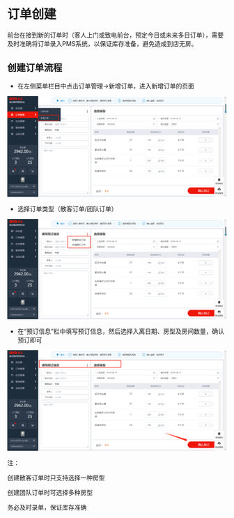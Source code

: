 # 订单创建

前台在接到新的订单时（客人上门或致电前台，预定今日或未来多日订单），需要及时准确将订单录入PMS系统，以保证库存准备，避免造成到店无房。

## 创建订单流程

* 在左侧菜单栏目中点击订单管理→新增订单，进入新增订单的页面

![](../../.gitbook/assets/image%20%28242%29.png)

* 选择订单类型（散客订单/团队订单）

![](../../.gitbook/assets/image%20%28526%29.png)

* 在“预订信息”栏中填写预订信息，然后选择入离日期、房型及房间数量，确认预订即可

![](../../.gitbook/assets/image%20%288%29.png)

注：

创建散客订单时只支持选择一种房型

创建团队订单时可选择多种房型

务必及时录单，保证库存准确



